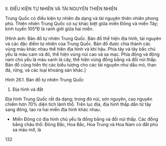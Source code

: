 II. ĐIỀU KIỆN TỰ NHIÊN VÀ TÀI NGUYÊN THIÊN NHIÊN

Trung Quốc có điều kiện tự nhiên đa dạng và tài nguyên thiên nhiên phong phú. Thiên nhiên Trung Quốc có sự khác biệt giữa miền Đông và miền Tây; kinh tuyến 105°Đ là ranh giới giữa hai miền.

[Hình ảnh: Bản đồ tự nhiên Trung Quốc. Bản đồ thể hiện địa hình, tài nguyên và các đặc điểm tự nhiên của Trung Quốc. Bản đồ được chia thành các vùng màu khác nhau thể hiện địa hình và khí hậu. Phía tây và tây bắc chủ yếu là màu cam và đỏ, thể hiện vùng núi cao và sa mạc. Phía đông và đông nam chủ yếu là màu xanh lá cây, thể hiện vùng đồng bằng và đồi núi thấp. Bản đồ cũng hiển thị các biểu tượng cho các tài nguyên như dầu mỏ, than đá, rừng, và các loại khoáng sản khác.]

Hình 26.1. Bản đồ tự nhiên Trung Quốc

1. Địa hình và đất

Địa hình Trung Quốc rất đa dạng; trong đó núi, sơn nguyên, cao nguyên chiếm hơn 70% diện tích lãnh thổ. Trên lục địa, địa hình thấp dần từ tây sang đông, tạo ra hai miền địa hình khác nhau.

- Miền Đông có địa hình chủ yếu là đồng bằng và đồi núi thấp. Các đồng bằng châu thổ: Đông Bắc, Hoa Bắc, Hoa Trung và Hoa Nam có đất phù sa màu mỡ, là

132